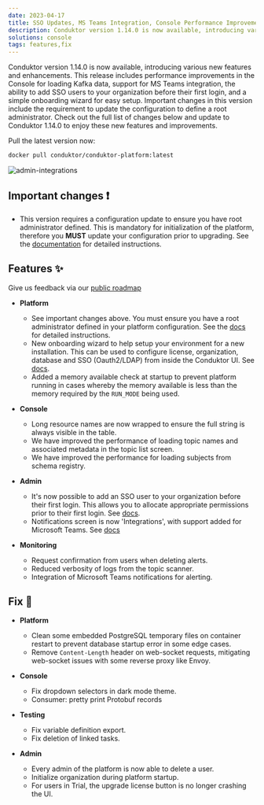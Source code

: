 ```yaml
---
date: 2023-04-17
title: SSO Updates, MS Teams Integration, Console Performance Improvements, and Easy Onboarding
description: Conduktor version 1.14.0 is now available, introducing various new features and enhancements. This release includes performance improvements in the Console for loading Kafka data, support for MS Teams integration, the ability to add SSO users to your organization before their first login, and a simple onboarding wizard for easy setup.
solutions: console
tags: features,fix
---
```


Conduktor version 1.14.0 is now available, introducing various new features and enhancements. This release includes performance improvements in the Console for loading Kafka data, support for MS Teams integration, the ability to add SSO users to your organization before their first login, and a simple onboarding wizard for easy setup. Important changes in this version include the requirement to update the configuration to define a root administrator. Check out the full list of changes below and update to Conduktor 1.14.0 to enjoy these new features and improvements.

Pull the latest version now:

```bash
docker pull conduktor/conduktor-platform:latest
```

![admin-integrations](https://user-images.githubusercontent.com/2573301/232781884-8ee1fea7-cc6a-450c-9851-c0e49cbed59c.jpeg)

## Important changes ❗

- This version requires a configuration update to ensure you have root administrator defined. This is mandatory for initialization of the platform, therefore you **MUST** update your configuration prior to upgrading. See the [documentation](https://docs.conduktor.io/platform/get-started/support/important-notices/#important-change-when-updating-to-conduktor-1140-april-18-2023) for detailed instructions.

## Features ✨

Give us feedback via our [public roadmap](https://product.conduktor.help/)

- **Platform**

  - See important changes above. You must ensure you have a root administrator defined in your platform configuration. See the [docs](https://docs.conduktor.io/platform/get-started/support/important-notices/#important-change-when-updating-to-conduktor-1140-april-18-2023) for detailed instructions.
  - New onboarding wizard to help setup your environment for a new installation. This can be used to configure license, organization, database and SSO (Oauth2/LDAP) from inside the Conduktor UI. See [docs](https://docs.conduktor.io/platform/get-started/installation/get-started/docker/).
  - Added a memory available check at startup to prevent platform running in cases whereby the memory available is less than the memory required by the `RUN_MODE` being used.

- **Console**

  - Long resource names are now wrapped to ensure the full string is always visible in the table.
  - We have improved the performance of loading topic names and associated metadata in the topic list screen.
  - We have improved the performance for loading subjects from schema registry.

- **Admin**
  <!-- markdown-link-check-disable -->

  - It's now possible to add an SSO user to your organization before their first login. This allows you to allocate appropriate permissions prior to their first login. See [docs](https://docs.conduktor.io/platform/configuration/user-authentication/configure-sso/#manage-permissions-of-users-before-they-login).
  - Notifications screen is now 'Integrations', with support added for Microsoft Teams. See [docs](https://docs.conduktor.io/platform/admin/integrations/)
  <!-- markdown-link-check-enable -->

- **Monitoring**

  - Request confirmation from users when deleting alerts.
  - Reduced verbosity of logs from the topic scanner.
  - Integration of Microsoft Teams notifications for alerting.

## Fix 🔨

- **Platform**

  - Clean some embedded PostgreSQL temporary files on container restart to prevent database startup error in some edge cases.
  - Remove `Content-Length` header on web-socket requests, mitigating web-socket issues with some reverse proxy like Envoy.

- **Console**

  - Fix dropdown selectors in dark mode theme.
  - Consumer: pretty print Protobuf records

- **Testing**

  - Fix variable definition export.
  - Fix deletion of linked tasks.

- **Admin**

  - Every admin of the platform is now able to delete a user.
  - Initialize organization during platform startup.
  - For users in Trial, the upgrade license button is no longer crashing the UI.
